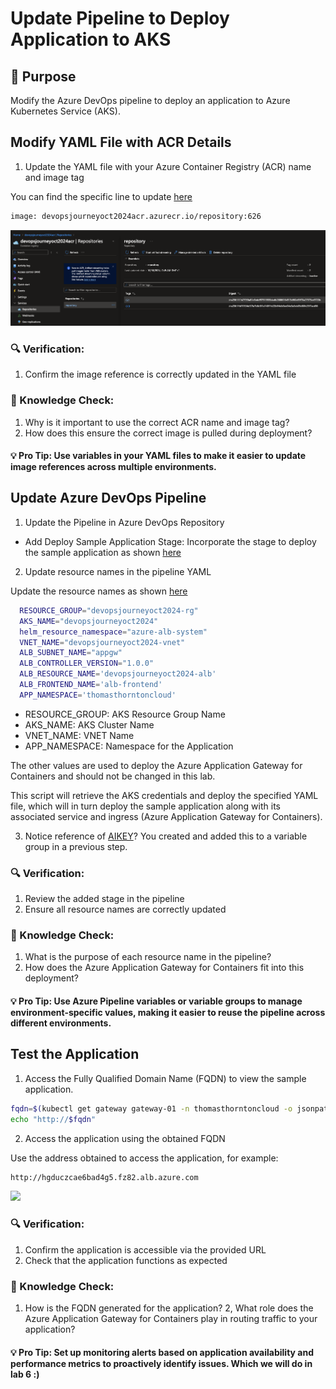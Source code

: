 # Update Pipeline to Deploy Application to AKS

## 🎯 Purpose
Modify the Azure DevOps pipeline to deploy an application to Azure Kubernetes Service (AKS).

## Modify YAML File with ACR Details

1. Update the YAML file with your Azure Container Registry (ACR) name and image tag

You can find the specific line to update [here](https://github.com/thomast1906/DevOps-Journey-Using-Azure-DevOps/blob/main/labs/4-Deploy-App-AKS/pipelines/scripts/app.yaml#L24)

```bash
image: devopsjourneyoct2024acr.azurecr.io/repository:626
```

![](images/deploy-app-aks-4.png)


### 🔍 Verification:
1. Confirm the image reference is correctly updated in the YAML file

### 🧠 Knowledge Check:
1. Why is it important to use the correct ACR name and image tag?
2. How does this ensure the correct image is pulled during deployment?

#### 💡 Pro Tip: Use variables in your YAML files to make it easier to update image references across multiple environments.

## Update Azure DevOps Pipeline

1. Update the Pipeline in Azure DevOps Repository

- Add Deploy Sample Application Stage:
Incorporate the stage to deploy the sample application as shown [here](https://github.com/thomast1906/DevOps-Journey-Using-Azure-DevOps/blob/main/labs/4-Deploy-App-AKS/pipelines/lab4pipeline.yaml#L104-L144)

2. Update resource names in the pipeline YAML

Update the resource names as shown [here]((https://github.com/thomast1906/DevOps-Journey-Using-Azure-DevOps/blob/main/labs/4-Deploy-App-AKS/pipelines/lab4pipeline.yaml#L123-L131))

```bash
  RESOURCE_GROUP="devopsjourneyoct2024-rg"
  AKS_NAME="devopsjourneyoct2024"
  helm_resource_namespace="azure-alb-system"
  VNET_NAME="devopsjourneyoct2024-vnet"
  ALB_SUBNET_NAME="appgw"
  ALB_CONTROLLER_VERSION="1.0.0"
  ALB_RESOURCE_NAME='devopsjourneyoct2024-alb'
  ALB_FRONTEND_NAME='alb-frontend'
  APP_NAMESPACE='thomasthorntoncloud'
```

  - RESOURCE_GROUP: AKS Resource Group Name 
  - AKS_NAME: AKS Cluster Name
  - VNET_NAME: VNET Name
  - APP_NAMESPACE: Namespace for the Application

The other values are used to deploy the Azure Application Gateway for Containers and should not be changed in this lab.

This script will retrieve the AKS credentials and deploy the specified YAML file, which will in turn deploy the sample application along with its associated service and ingress (Azure Application Gateway for Containers).

3. Notice reference of [AIKEY](https://github.com/thomast1906/DevOps-Journey-Using-Azure-DevOps/blob/main/labs/4-Deploy-App-AKS/pipelines/lab4pipeline.yaml#L131)? You created and added this to a variable group in a previous step. 


### 🔍 Verification:
1. Review the added stage in the pipeline
2. Ensure all resource names are correctly updated

### 🧠 Knowledge Check:
1. What is the purpose of each resource name in the pipeline?
2. How does the Azure Application Gateway for Containers fit into this deployment?

#### 💡 Pro Tip: Use Azure Pipeline variables or variable groups to manage environment-specific values, making it easier to reuse the pipeline across different environments.

## Test the Application

1. Access the Fully Qualified Domain Name (FQDN) to view the sample application.

```bash
fqdn=$(kubectl get gateway gateway-01 -n thomasthorntoncloud -o jsonpath='{.status.addresses[0].value}')
echo "http://$fqdn"
```

2. Access the application using the obtained FQDN

Use the address obtained to access the application, for example:
```bash
http://hgduczcae6bad4g5.fz82.alb.azure.com
```

![](images/deploy-app-aks-5.png)

### 🔍 Verification:
1. Confirm the application is accessible via the provided URL
2. Check that the application functions as expected

### 🧠 Knowledge Check:
1. How is the FQDN generated for the application?
2, What role does the Azure Application Gateway for Containers play in routing traffic to your application?

#### 💡 Pro Tip: Set up monitoring alerts based on application availability and performance metrics to proactively identify issues. Which we will do in lab 6 :)